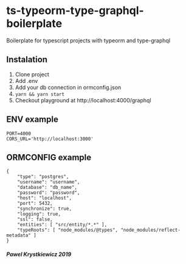 # ts-typeorm-type-graphql-boilerplate
Boilerplate for typescript projects with typeorm and type-graphql

## Instalation
1. Clone project
2. Add .env
3. Add your db connection in ormconfig.json
4. `yarn && yarn start`
5. Checkout playground at http://localhost:4000/graphql


## ENV example
```
PORT=4000
CORS_URL='http://localhost:3000'
```

## ORMCONFIG example

```
{
	"type": "postgres",
	"username": "username",
	"database": "db_name",
	"password": "password",
	"host": "localhost",
	"port": 5432,
	"synchronize": true,
	"logging": true,
	"ssl": false,
	"entities": [ "src/entity/*.*" ],
	"typeRoots": [ "node_modules/@types", "node_modules/reflect-metadata" ]
}
```
##### Pawel Krystkiewicz 2019